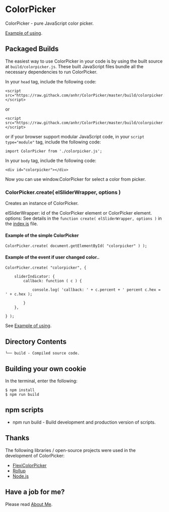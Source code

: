 ﻿# ColorPicker
 ColorPicker - pure JavaScript color picker.

[Example of using](https://raw.githack.com/anhr/ColorPicker/master/Example/modular.html).

## Packaged Builds
The easiest way to use ColorPicker in your code is by using the built source at `build/colorpicker.js`.
These built JavaScript files bundle all the necessary dependencies to run ColorPicker.

In your `head` tag, include the following code:
```
<script src="https://raw.githack.com/anhr/ColorPicker/master/build/colorpicker.js"></script>
```
or
```
<script src="https://raw.githack.com/anhr/ColorPicker/master/build/colorpicker.min.js"></script>
```
or if your browser support modular JavaScript code, in your `script type="module"` tag, include the following code:
```
import ColorPicker from './colorpicker.js';
```

In your `body` tag, include the following code:
```
<div id="colorpicker"></div>
```

Now you can use window.ColorPicker for select a color from picker.

### ColorPicker.create( elSliderWrapper, options )

Creates an instance of ColorPicker.

elSliderWrapper: id of the ColorPicker element or ColorPicker element.
options: See details in the `function create( elSliderWrapper, options )` in the [index.js](https://github.com/anhr/colorPicker/blob/master/index.js) file.

#### Example of the simple ColorPicker
```
ColorPicker.create( document.getElementById( "colorpicker" ) );
```
#### Example of the event if user changed color..
```
ColorPicker.create( "colorpicker", {

	sliderIndicator: {
		callback: function ( c ) {

			console.log( 'callback: ' + c.percent + ' percent c.hex = ' + c.hex );

		}
	},

} );
```

See [Example of using](https://raw.githack.com/anhr/ColorPicker/master/Example/modular.html).

## Directory Contents

```
└── build - Compiled source code.
```

## Building your own cookie

In the terminal, enter the following:

```
$ npm install
$ npm run build
```

## npm scripts

- npm run build - Build development and production version of scripts.

## Thanks
The following libraries / open-source projects were used in the development of ColorPicker:
 * [FlexiColorPicker](https://github.com/DavidDurman/FlexiColorPicker)
 * [Rollup](https://rollupjs.org)
 * [Node.js](http://nodejs.org/)

 ## Have a job for me?
Please read [About Me](https://anhr.github.io/AboutMe/).
